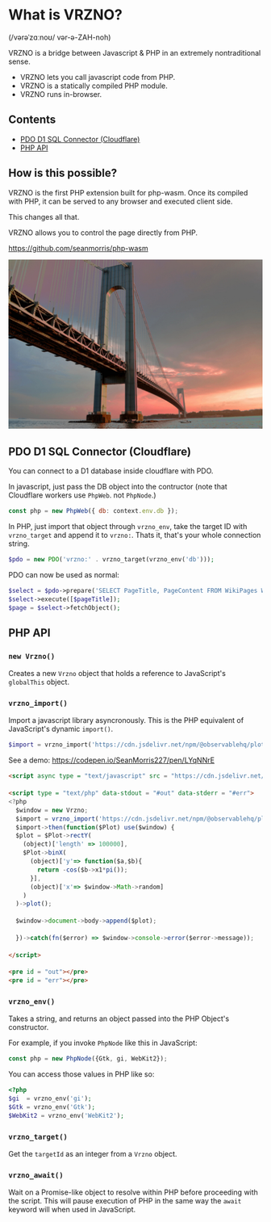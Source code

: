 # What is VRZNO?
(/vərəˈzɑːnoʊ/ vər-ə-ZAH-noh)

VRZNO is a bridge between Javascript & PHP in an extremely nontraditional sense.

* VRZNO lets you call javascript code from PHP.
* VRZNO is a statically compiled PHP module.
* VRZNO runs in-browser.

## Contents

* [PDO D1 SQL Connector (Cloudflare)](#pdo-d1-sql-connector-cloudflare)
* [PHP API](#php-api)

## How is this possible?
VRZNO is the first PHP extension built for php-wasm. Once its compiled with PHP, it can be served to any browser and executed client side.

This changes all that.

VRZNO allows you to control the page directly from PHP.

https://github.com/seanmorris/php-wasm

![](https://github.com/seanmorris/vrzno/blob/master/banner.jpg?raw=true)

## PDO D1 SQL Connector (Cloudflare)
You can connect to a D1 database inside cloudflare with PDO.

In javascript, just pass the DB object into the contructor (note that Cloudflare workers use `PhpWeb`. not `PhpNode`.)

```js
const php = new PhpWeb({ db: context.env.db });
```

In PHP, just import that object through `vrzno_env`, take the target ID with `vrzno_target` and append it to `vrzno:`. Thats it, that's your whole connection string.

```php
$pdo = new PDO('vrzno:' . vrzno_target(vrzno_env('db')));
```

PDO can now be used as normal:

```php
$select = $pdo->prepare('SELECT PageTitle, PageContent FROM WikiPages WHERE PageTitle = ?');
$select->execute([$pageTitle]);
$page = $select->fetchObject();
```

## PHP API
### `new Vrzno()`
Creates a new `Vrzno` object that holds a reference to JavaScript's `globalThis` object.

### `vrzno_import()`
Import a javascript library asyncronously. This is the PHP equivalent of JavaScript's dynamic `import()`.

```php
$import = vrzno_import('https://cdn.jsdelivr.net/npm/@observablehq/plot@0.6/+esm');
```

See a demo: https://codepen.io/SeanMorris227/pen/LYqNNrE

```html
<script async type = "text/javascript" src = "https://cdn.jsdelivr.net/npm/php-wasm/php-tags.mjs"></script>

<script type = "text/php" data-stdout = "#out" data-stderr = "#err">
<?php
  $window = new Vrzno;
  $import = vrzno_import('https://cdn.jsdelivr.net/npm/@observablehq/plot@0.6/+esm');
  $import->then(function($Plot) use($window) {
  $plot = $Plot->rectY(
    (object)['length' => 100000],
    $Plot->binX(
      (object)['y'=> function($a,$b){
        return -cos($b->x1*pi());
      }],
      (object)['x'=> $window->Math->random]
    )
  )->plot();

  $window->document->body->append($plot);

  })->catch(fn($error) => $window->console->error($error->message));

</script>

<pre id = "out"></pre>
<pre id = "err"></pre>
```

### `vrzno_env()`
Takes a string, and returns an object passed into the PHP Object's constructor.

For example, if you invoke `PhpNode` like this in JavaScript:

```javascript
const php = new PhpNode({Gtk, gi, WebKit2});
```

You can access those values in PHP like so:

```php
<?php
$gi  = vrzno_env('gi');
$Gtk = vrzno_env('Gtk');
$WebKit2 = vrzno_env('WebKit2');
```

### `vrzno_target()`
Get the `targetId` as an integer from a `Vrzno` object.

### `vrzno_await()`
Wait on a Promise-like object to resolve within PHP before proceeding with the script. This will pause execution of PHP in the same way the `await` keyword will when used in JavaScript.


